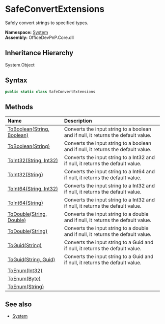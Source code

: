# SafeConvertExtensions
Safely convert strings to specified types.  

**Namespace:** [System](System.md)  
**Assembly:** OfficeDevPnP.Core.dll  
## Inheritance Hierarchy
System.Object  
## Syntax
```C#
public static class SafeConvertExtensions
```
## Methods
|**Name**|**Description**|
|:-----|:-----|
| [ToBoolean(String, Boolean)](System.SafeConvertExtensions.3F71F0BB.md) | Converts the input string to a boolean and if null, it returns the default value.
| [ToBoolean(String)](System.SafeConvertExtensions.EB6B718C.md) | Converts the input string to a boolean and if null, it returns the default value.
| [ToInt32(String, Int32)](System.SafeConvertExtensions.C84C5211.md) | Converts the input string to a Int32 and if null, it returns the default value.
| [ToInt32(String)](System.SafeConvertExtensions.66E59EF2.md) | Converts the input string to a Int64 and if null, it returns the default value.
| [ToInt64(String, Int32)](System.SafeConvertExtensions.FB2E447D.md) | Converts the input string to a Int32 and if null, it returns the default value.
| [ToInt64(String)](System.SafeConvertExtensions.6D46A444.md) | Converts the input string to a Int32 and if null, it returns the default value.
| [ToDouble(String, Double)](System.SafeConvertExtensions.875D7352.md) | Converts the input string to a double and if null, it returns the default value.
| [ToDouble(String)](System.SafeConvertExtensions.AF63FBBC.md) | Converts the input string to a double and if null, it returns the default value.
| [ToGuid(String)](System.SafeConvertExtensions.F23D8610.md) | Converts the input string to a Guid and if null, it returns the default value.
| [ToGuid(String, Guid)](System.SafeConvertExtensions.990FE8D9.md) | Converts the input string to a Guid and if null, it returns the default value.
| [ToEnum(Int32)](System.SafeConvertExtensions.5E8789B9.md) | 
| [ToEnum(Byte)](System.SafeConvertExtensions.3256F73F.md) | 
| [ToEnum(String)](System.SafeConvertExtensions.101A4929.md) | 
## See also
- [System](System.md)
